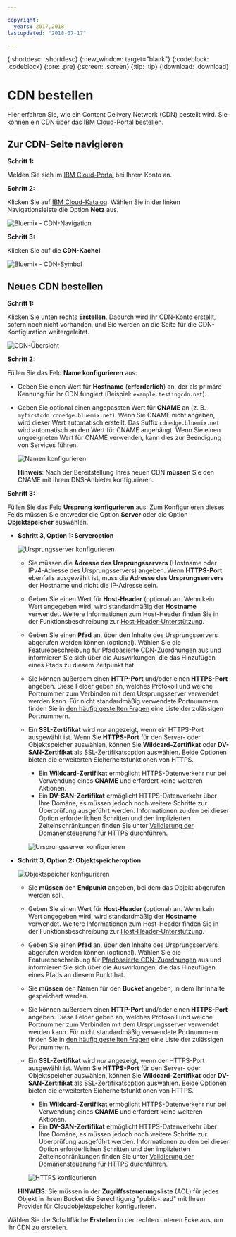 ```yaml
---

copyright:
  years: 2017,2018
lastupdated: "2018-07-17"

---
```


{:shortdesc: .shortdesc}
{:new_window: target="blank"}
{:codeblock: .codeblock}
{:pre: .pre}
{:screen: .screen}
{:tip: .tip}
{:download: .download}

# CDN bestellen

Hier erfahren Sie, wie ein Content Delivery Network (CDN) bestellt wird. Sie können ein CDN über das [IBM Cloud-Portal](https://www.ibm.com/cloud-computing/bluemix/) bestellen.

## Zur CDN-Seite navigieren

**Schritt 1:**

Melden Sie sich im [IBM Cloud-Portal](https://www.ibm.com/cloud-computing/bluemix/) bei Ihrem Konto an.

**Schritt 2:**

Klicken Sie auf [IBM Cloud-Katalog](https://console.bluemix.net/catalog/). Wählen Sie in der linken Navigationsleiste die Option **Netz** aus.

   ![Bluemix - CDN-Navigation](images/bluemix_navigation.png)

**Schritt 3:**

Klicken Sie auf die **CDN-Kachel**.

   ![Bluemix - CDN-Symbol](images/bluemix_tile.png)


## Neues CDN bestellen

**Schritt 1:**

Klicken Sie unten rechts **Erstellen**. Dadurch wird Ihr CDN-Konto erstellt, sofern noch nicht vorhanden, und Sie werden an die Seite für die CDN-Konfiguration weitergeleitet.

   ![CDN-Übersicht](images/content-delivery.png)

**Schritt 2:**

Füllen Sie das Feld **Name konfigurieren** aus:  

  * Geben Sie einen Wert für **Hostname** (**erforderlich**) an, der als primäre Kennung für Ihr CDN fungiert (Beispiel: `example.testingcdn.net`).  
  * Geben Sie optional einen angepassten Wert für **CNAME** an (z. B. `myfirstcdn.cdnedge.bluemix.net`). Wenn Sie CNAME nicht angeben, wird dieser Wert automatisch erstellt. Das Suffix `cdnedge.bluemix.net` wird automatisch an den Wert für CNAME angehängt. Wenn Sie einen ungeeigneten Wert für CNAME verwenden, kann dies zur Beendigung von Services führen.

       ![Namen konfigurieren](images/configure-hostname-cname.png)  

    **Hinweis**: Nach der Bereitstellung Ihres neuen CDN **müssen** Sie den CNAME mit Ihrem DNS-Anbieter konfigurieren.

**Schritt 3:**

Füllen Sie das Feld **Ursprung konfigurieren** aus: Zum Konfigurieren dieses Felds müssen Sie entweder die Option **Server** oder die Option **Objektspeicher** auswählen.  

  * **Schritt 3, Option 1: Serveroption**

     ![Ursprungsserver konfigurieren](images/configure-origin-server.png)

      * Sie müssen die **Adresse des Ursprungsservers** (Hostname oder IPv4-Adresse des Ursprungsservers) angeben. Wenn **HTTPS-Port** ebenfalls ausgewählt ist, muss die **Adresse des Ursprungsservers** der Hostname und nicht die IP-Adresse sein.

      * Geben Sie einen Wert für **Host-Header** (optional) an. Wenn kein Wert angegeben wird, wird standardmäßig der **Hostname** verwendet. Weitere Informationen zum Host-Header finden Sie in der Funktionsbeschreibung zur [Host-Header-Unterstützung](feature-descriptions.html#host-header-support).  

      * Geben Sie einen **Pfad** an, über den Inhalte des Ursprungsservers abgerufen werden können (optional). Wählen Sie die Featurebeschreibung für [Pfadbasierte CDN-Zuordnungen](feature-descriptions.html#path-based-cdn-mappings) aus und informieren Sie sich über die Auswirkungen, die das Hinzufügen eines Pfads zu diesem Zeitpunkt hat.

      * Sie können außerdem einen **HTTP-Port** und/oder einen **HTTPS-Port** angeben. Diese Felder geben an, welches Protokoll und welche Portnummer zum Verbinden mit dem Ursprungsserver verwendet werden kann. Für nicht standardmäßig verwendete Portnummern finden Sie in [den häufig gestellten Fragen](faqs.html#are-there-any-restrictions-on-what-http-and-https-port-numbers-are-allowed-for-akamai-) eine Liste der zulässigen Portnummern.

      * Ein **SSL-Zertifikat** wird _nur_ angezeigt, wenn ein HTTPS-Port ausgewählt ist. Wenn Sie **HTTPS-Port** für den Server- oder Objektspeicher auswählen, können Sie **Wildcard-Zertifikat** oder **DV-SAN-Zertifikat** als SSL-Zertifikatsoption auswählen. Beide Optionen bieten die erweiterten Sicherheitsfunktionen von HTTPS.
        * Ein **Wildcard-Zertifikat** ermöglicht HTTPS-Datenverkehr nur bei Verwendung eines **CNAME** und erfordert keine weiteren Aktionen.
        * Ein **DV-SAN-Zertifikat** ermöglicht HTTPS-Datenverkehr über Ihre Domäne, es müssen jedoch noch weitere Schritte zur Überprüfung ausgeführt werden. Informationen zu den bei dieser Option erforderlichen Schritten und den implizierten Zeiteinschränkungen finden Sie unter [Validierung der Domänensteuerung für HTTPS durchführen](how-to-https.html#completing-domain-control-validation-for-https).

	     ![Ursprungsserver konfigurieren](images/ssl-cert-options.png)

  * **Schritt 3, Option 2: Objektspeicheroption**

    ![Objektspeicher konfigurieren](images/configure-origin-object-storage.png)

      * Sie **müssen** den **Endpunkt** angeben, bei dem das Objekt abgerufen werden soll.

      * Geben Sie einen Wert für **Host-Header** (optional) an. Wenn kein Wert angegeben wird, wird standardmäßig der **Hostname** verwendet. Weitere Informationen zum Host-Header finden Sie in der Funktionsbeschreibung zur [Host-Header-Unterstützung](feature-descriptions.html#host-header-support).  

      * Geben Sie einen **Pfad** an, über den Inhalte des Ursprungsservers abgerufen werden können (optional). Wählen Sie die Featurebeschreibung für [Pfadbasierte CDN-Zuordnungen](feature-descriptions.html#path-based-cdn-mappings) aus und informieren Sie sich über die Auswirkungen, die das Hinzufügen eines Pfads an diesem Punkt hat.

      * Sie **müssen** den Namen für den **Bucket** angeben, in dem Ihr Inhalte gespeichert werden. 

      * Sie können außerdem einen **HTTP-Port** und/oder einen **HTTPS-Port** angeben. Diese Felder geben an, welches Protokoll und welche Portnummer zum Verbinden mit dem Ursprungsserver verwendet werden kann. Für nicht standardmäßig verwendete Portnummern finden Sie in [den häufig gestellten Fragen](faqs.html#are-there-any-restrictions-on-what-http-and-https-port-numbers-are-allowed-for-akamai-) eine Liste der zulässigen Portnummern.

      * Ein **SSL-Zertifikat** wird _nur_ angezeigt, wenn der HTTPS-Port ausgewählt ist. Wenn Sie **HTTPS-Port** für den Server- oder Objektspeicher auswählen, können Sie **Wildcard-Zertifikat** oder **DV-SAN-Zertifikat** als SSL-Zertifikatsoption auswählen. Beide Optionen bieten die erweiterten Sicherheitsfunktionen von HTTPS.
        * Ein **Wildcard-Zertifikat** ermöglicht HTTPS-Datenverkehr nur bei Verwendung eines **CNAME** und erfordert keine weiteren Aktionen.
        * Ein **DV-SAN-Zertifikat** ermöglicht HTTPS-Datenverkehr über Ihre Domäne, es müssen jedoch noch weitere Schritte zur Überprüfung ausgeführt werden. Informationen zu den bei dieser Option erforderlichen Schritten und den implizierten Zeiteinschränkungen finden Sie unter [Validierung der Domänensteuerung für HTTPS durchführen](how-to-https.html#completing-domain-control-validation-for-https).

        ![HTTPS konfigurieren](images/ssl-cert-options.png)

      **HINWEIS**: Sie müssen in der **Zugriffssteuerungsliste** (ACL) für jedes Objekt in Ihrem Bucket die Berechtigung "public-read" mit Ihrem Provider für Cloudobjektspeicher konfigurieren. 

Wählen Sie die Schaltfläche **Erstellen** in der rechten unteren Ecke aus, um Ihr CDN zu erstellen.
